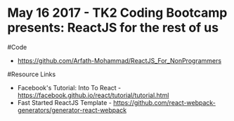 # May 16 2017 - TK2 Coding Bootcamp presents: ReactJS for the rest of us

#Code 
- https://github.com/Arfath-Mohammad/ReactJS_For_NonProgrammers

#Resource Links

- Facebook's Tutorial: Into To React - https://facebook.github.io/react/tutorial/tutorial.html
- Fast Started ReactJS Template - https://github.com/react-webpack-generators/generator-react-webpack
